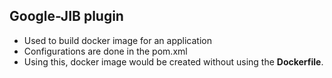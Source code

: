 Google-JIB plugin 
------------------
* Used to build docker image for an application
* Configurations are done in the pom.xml
* Using this, docker image would be created without using the **Dockerfile**.

